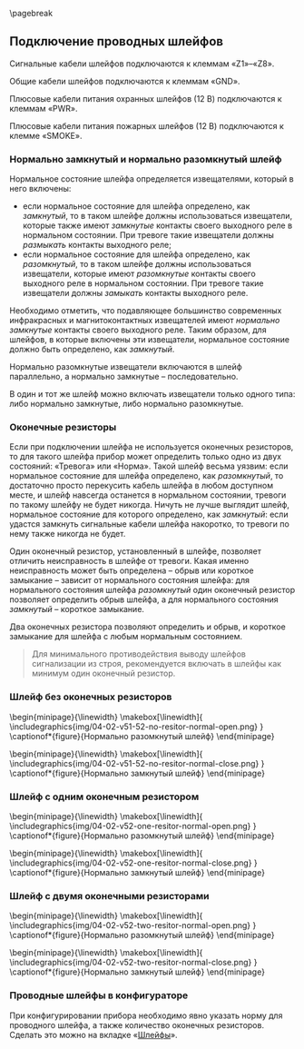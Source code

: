 \pagebreak

## Подключение проводных шлейфов

Сигнальные кабели шлейфов подключаются к клеммам «Z1»–«Z8».

Общие кабели шлейфов подключаются к клеммам «GND».

Плюсовые кабели питания охранных шлейфов (12 В) подключаются к клеммам «PWR».

Плюсовые кабели питания пожарных шлейфов (12 В) подключаются к клемме «SMOKE».

### Нормально замкнутый и нормально разомкнутый шлейф

Нормальное состояние шлейфа определяется извещателями, который в него включены:

* если нормальное состояние для шлейфа определено, как *замкнутый*, то в таком шлейфе должны использоваться извещатели, которые также имеют *замкнутые* контакты своего выходного реле в нормальном состоянии. При тревоге такие извещатели должны *размыкать* контакты выходного реле;
* если нормальное состояние для шлейфа определено, как *разомкнутый*, то в таком шлейфе должны использоваться извещатели, которые имеют *разомкнутые* контакты своего выходного реле в нормальном состоянии. При тревоге такие извещатели должны *замыкать* контакты выходного реле.

Необходимо отметить, что подавляющее большинство современных инфракрасных и магнитоконтактных извещателей имеют *нормально замкнутые* контакты своего выходного реле. Таким образом, для шлейфов, в которые включены эти извещатели, нормальное состояние должно быть определено, как *замкнутый*.

Нормально разомкнутые извещатели включаются в шлейф параллельно, а нормально замкнутые – последовательно.

В один и тот же шлейф можно включать извещатели только одного типа: либо нормально замкнутые, либо нормально разомкнутые.

### Оконечные резисторы

Если при подключении шлейфа не используется оконечных резисторов, то для такого шлейфа прибор может определить только одно из двух состояний: «Тревога» или «Норма». Такой шлейф весьма уязвим: если нормальное состояние для шлейфа определено, как *разомкнутый*, то достаточно просто перекусить кабель шлейфа в любом доступном месте, и шлейф навсегда останется в нормальном состоянии, тревоги по такому шлейфу не будет никогда. Ничуть не лучше выглядит шлейф, нормальное состояние для которого определено, как *замкнутый*: если удастся замкнуть сигнальные кабели шлейфа накоротко, то тревоги по нему также никогда не будет.

Один оконечный резистор, установленный в шлейфе, позволяет отличить неисправность в шлейфе от тревоги. Какая именно неисправность может быть определена – обрыв или короткое замыкание – зависит от нормального состояния шлейфа: для нормального состояния шлейфа *разомкнутый* один оконечный резистор позволяет определить обрыв шлейфа, а для нормального состояния *замкнутый* – короткое замыкание.

Два оконечных резистора позволяют определить и обрыв, и короткое замыкание для шлейфа с любым нормальным состоянием.

> Для минимального противодействия выводу шлейфов сигнализации из строя, рекомендуется включать в шлейфы как минимум один оконечный резистор.

### Шлейф без оконечных резисторов

\begin{minipage}{\linewidth}
	\makebox[\linewidth]{
 		\includegraphics{img/04-02-v51-52-no-resitor-normal-open.png}
 	}
	\captionof*{figure}{Нормально разомкнутый шлейф}
\end{minipage}

\begin{minipage}{\linewidth}
	\makebox[\linewidth]{
 		\includegraphics{img/04-02-v51-52-no-resitor-normal-close.png}
 	}
	\captionof*{figure}{Нормально замкнутый шлейф}
\end{minipage}

### Шлейф с одним оконечным резистором

\begin{minipage}{\linewidth}
	\makebox[\linewidth]{
 		\includegraphics{img/04-02-v52-one-resitor-normal-open.png}
 	}
	\captionof*{figure}{Нормально разомкнутый шлейф}
\end{minipage}

\begin{minipage}{\linewidth}
	\makebox[\linewidth]{
 		\includegraphics{img/04-02-v52-one-resitor-normal-close.png}
 	}
	\captionof*{figure}{Нормально замкнутый шлейф}
\end{minipage}

### Шлейф с двумя оконечными резисторами

\begin{minipage}{\linewidth}
	\makebox[\linewidth]{
 		\includegraphics{img/04-02-v52-two-resitor-normal-open.png}
 	}
	\captionof*{figure}{Нормально разомкнутый шлейф}
\end{minipage}

\begin{minipage}{\linewidth}
	\makebox[\linewidth]{
 		\includegraphics{img/04-02-v52-two-resitor-normal-close.png}
 	}
	\captionof*{figure}{Нормально замкнутый шлейф}
\end{minipage}

### Проводные шлейфы в конфигураторе

При конфигурировании прибора необходимо явно указать норму для проводного шлейфа, а также количество оконечных резисторов. Сделать это можно на вкладке «[Шлейфы](#config-zones)».

